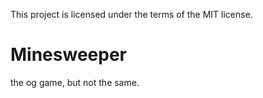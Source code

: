 This project is licensed under the terms of the MIT license.
# Minesweeper
the og game,
but not the same.
